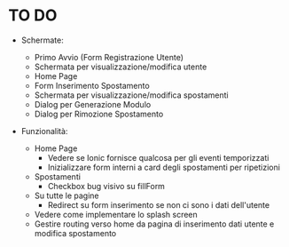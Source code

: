 # TO DO

- Schermate:
    - Primo Avvio (Form Registrazione Utente)
    - Schermata per visualizzazione/modifica utente
    - Home Page
    - Form Inserimento Spostamento
    - Schermata per visualizzazione/modifica spostamenti
    - Dialog per Generazione Modulo
    - Dialog per Rimozione Spostamento

- Funzionalità:
    - Home Page
        - Vedere se Ionic fornisce qualcosa per gli eventi temporizzati
        - Inizializzare form interni a card degli spostamenti per ripetizioni
    - Spostamenti
        - Checkbox bug visivo su fillForm
    - Su tutte le pagine
        - Redirect su form inserimento se non ci sono i dati dell'utente
    - Vedere come implementare lo splash screen
    - Gestire routing verso home da pagina di inserimento dati utente e modifica spostamento
